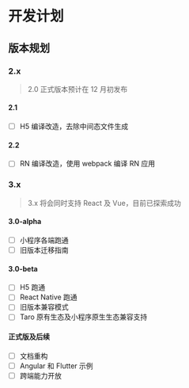 # 开发计划

## 版本规划

### 2.x

> 2.0 正式版本预计在 12 月初发布

#### 2.1

- [ ] H5 编译改造，去除中间态文件生成

#### 2.2

- [ ] RN 编译改造，使用 webpack 编译 RN 应用

### 3.x

> 3.x 将会同时支持 React 及 Vue，目前已探索成功

#### 3.0-alpha

- [ ] 小程序各端跑通
- [ ] 旧版本迁移指南

#### 3.0-beta

- [ ] H5 跑通
- [ ] React Native 跑通
- [ ] 旧版本兼容模式
- [ ] Taro 原有生态及小程序原生生态兼容支持

#### 正式版及后续

- [ ] 文档重构
- [ ] Angular 和 Flutter 示例
- [ ] 跨端能力开放
